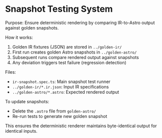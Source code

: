 Snapshot Testing System
========================

Purpose: Ensure deterministic rendering by comparing IR-to-Astro output against golden snapshots.

How it works:
1. Golden IR fixtures (JSON) are stored in `../golden-ir/`
2. First run creates golden Astro snapshots in `../golden-astro/`
3. Subsequent runs compare rendered output against snapshots
4. Any deviation triggers test failure (regression detection)

Files:
- `ir-snapshot.spec.ts`: Main snapshot test runner
- `../golden-ir/*.ir.json`: Input IR specifications
- `../golden-astro/*.astro`: Expected rendered output

To update snapshots:
- Delete the `.astro` file from `golden-astro/`
- Re-run tests to generate new golden snapshot

This ensures the deterministic renderer maintains byte-identical output for identical inputs. 